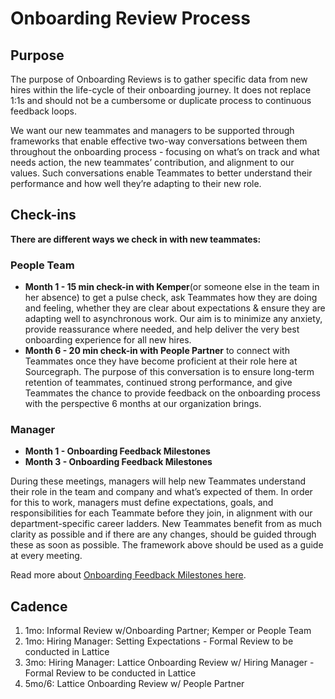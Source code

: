 # Onboarding Review Process

## Purpose

The purpose of Onboarding Reviews is to gather specific data from new hires within the life-cycle of their onboarding journey. It does not replace 1:1s and should not be a cumbersome or duplicate process to continuous feedback loops.

We want our new teammates and managers to be supported through frameworks that enable effective two-way conversations between them throughout the onboarding process - focusing on what’s on track and what needs action, the new teammates’ contribution, and alignment to our values. Such conversations enable Teammates to better understand their performance and how well they’re adapting to their new role.

## Check-ins

**There are different ways we check in with new teammates:**

### People Team

- **Month 1 - 15 min check-in with Kemper**(or someone else in the team in her absence) to get a pulse check, ask Teammates how they are doing and feeling, whether they are clear about expectations & ensure they are adapting well to asynchronous work. Our aim is to minimize any anxiety, provide reassurance where needed, and help deliver the very best onboarding experience for all new hires.
- **Month 6 - 20 min check-in with People Partner** to connect with Teammates once they have become proficient at their role here at Sourcegraph. The purpose of this conversation is to ensure long-term retention of teammates, continued strong performance, and give Teammates the chance to provide feedback on the onboarding process with the perspective 6 months at our organization brings.

### Manager

- **Month 1 - Onboarding Feedback Milestones**
- **Month 3 - Onboarding Feedback Milestones**

During these meetings, managers will help new Teammates understand their role in the team and company and what’s expected of them. In order for this to work, managers must define expectations, goals, and responsibilities for each Teammate before they join, in alignment with our department-specific career ladders. New Teammates benefit from as much clarity as possible and if there are any changes, should be guided through these as soon as possible. The framework above should be used as a guide at every meeting.

Read more about [Onboarding Feedback Milestones here](onboarding-feedback-milestones.md).

## Cadence

1.  1mo: Informal Review w/Onboarding Partner; Kemper or People Team
2.  1mo: Hiring Manager: Setting Expectations - Formal Review to be conducted in Lattice
3.  3mo: Hiring Manager: Lattice Onboarding Review w/ Hiring Manager - Formal Review to be conducted in Lattice
4.  5mo/6: Lattice Onboarding Review w/ People Partner
